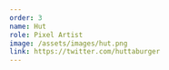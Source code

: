 ```yaml
---
order: 3
name: Hut
role: Pixel Artist
image: /assets/images/hut.png
link: https://twitter.com/huttaburger
---
```

